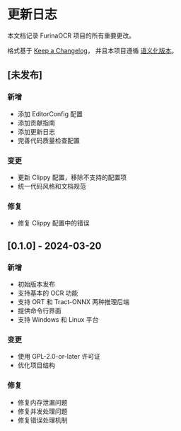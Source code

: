 # 更新日志

本文档记录 FurinaOCR 项目的所有重要更改。

格式基于 [Keep a Changelog](https://keepachangelog.com/zh-CN/1.0.0/)，
并且本项目遵循 [语义化版本](https://semver.org/lang/zh-CN/)。

## [未发布]

### 新增
- 添加 EditorConfig 配置
- 添加贡献指南
- 添加更新日志
- 完善代码质量检查配置

### 变更
- 更新 Clippy 配置，移除不支持的配置项
- 统一代码风格和文档规范

### 修复
- 修复 Clippy 配置中的错误

## [0.1.0] - 2024-03-20

### 新增
- 初始版本发布
- 支持基本的 OCR 功能
- 支持 ORT 和 Tract-ONNX 两种推理后端
- 提供命令行界面
- 支持 Windows 和 Linux 平台

### 变更
- 使用 GPL-2.0-or-later 许可证
- 优化项目结构

### 修复
- 修复内存泄漏问题
- 修复并发处理问题
- 修复错误处理机制 